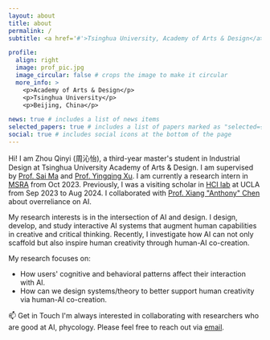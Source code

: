 ```yaml
---
layout: about
title: about
permalink: /
subtitle: <a href='#'>Tsinghua University, Academy of Arts & Design</a>. Address. Contacts. Moto. Etc.

profile:
  align: right
  image: prof_pic.jpg
  image_circular: false # crops the image to make it circular
  more_info: >
    <p>Academy of Arts & Design</p>
    <p>Tsinghua University</p>
    <p>Beijing, China</p>

news: true # includes a list of news items
selected_papers: true # includes a list of papers marked as "selected={true}"
social: true # includes social icons at the bottom of the page
---
```


Hi!
I am Zhou Qinyi (周沁怡), a third-year master's student in Industrial Design at Tsinghua University Academy of Arts & Design. I am supervised by [Prof. Sai Ma](https://www.ad.tsinghua.edu.cn/info/1226/15203.htm) and [Prof. Yingqing Xu](https://www.ad.tsinghua.edu.cn/info/1265/15135.htm). I am currently a research intern in [MSRA](https://www.msra.cn/) from Oct 2023. Previously, I was a visiting scholar in [HCI lab](https://hci.ucla.edu/) at UCLA from Sep 2023 to Aug 2024. I collaborated with [Prof. Xiang "Anthony" Chen](https://hci.prof/) about overreliance on AI.

My research interests is in the intersection of AI and design. I design, develop, and study interactive AI systems that augment human capabilities in creative and critical thinking. Recently, I investigate how AI can not only scaffold but also inspire human creativity through human-AI co-creation.

My research focuses on:
- How users' cognitive and behavioral patterns affect their interaction with AI.
- How can we design systems/theory to better support human creativity via human-AI co-creation.

📫 Get in Touch 
I'm always interested in collaborating with researchers who are good at AI, phycology. Please feel free to reach out via [email](mailto:qinyizhou@tsinghua.edu.cn).

<!-- 
Write your biography here. Tell the world about yourself. Link to your favorite [subreddit](http://reddit.com). You can put a picture in, too. The code is already in, just name your picture `prof_pic.jpg` and put it in the `img/` folder.

Put your address / P.O. box / other info right below your picture. You can also disable any of these elements by editing `profile` property of the YAML header of your `_pages/about.md`. Edit `_bibliography/papers.bib` and Jekyll will render your [publications page](/al-folio/publications/) automatically.

Link to your social media connections, too. This theme is set up to use [Font Awesome icons](https://fontawesome.com/) and [Academicons](https://jpswalsh.github.io/academicons/), like the ones below. Add your Facebook, Twitter, LinkedIn, Google Scholar, or just disable all of them. -->
